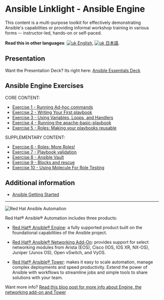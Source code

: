 # Ansible Linklight - Ansible Engine

This content is a multi-purpose toolkit for effectively demonstrating Ansible's capabilities or providing informal workshop training in various forms -- instructor-led, hands-on or self-paced.

**Read this in other languages**: [![uk](../../images/uk.png) English](README.md),  [![uk](../../images/japan.png) 日本語](README.ja.md).

## Presentation
Want the Presentation Deck?  Its right here:
[Ansible Essentials Deck](../../decks/ansible-essentials.html)

## Ansible Engine Exercises

 CORE CONTENT:
 
 - [Exercise 1 - Running Ad-hoc commands](1-adhoc)
 - [Exercise 2 - Writing Your First playbook](2-playbook)
 - [Exercise 3 - Using Variables, Loops, and Handlers](3-variables)
 - [Exercise 4 - Running the apache-basic-playbook](4-runplaybook)
 - [Exercise 5 - Roles: Making your playbooks reusable](5-role)
 
 SUPPLEMENTARY CONTENT:
 
 - [Exercise 6 - Roles: More Roles!](6-more-roles)
 - [Exercise 7 - Playbook validation](7-syntax)
 - [Exercise 8 - Ansible Vault](8-vault)
 - [Exercise 9 - Blocks and rescue](9-blocks-extra-vars)
 - [Exercise 10 - Using Molecule For Role Testing](10-molecule)

## Additional information
 - [Ansible Getting Started](http://docs.ansible.com/ansible/latest/intro_getting_started.html)

---
![Red Hat Ansible Automation](../../images/rh-ansible-automation.png)

Red Hat® Ansible® Automation includes three products:

- [Red Hat® Ansible® Engine](https://www.ansible.com/ansible-engine): a fully supported product built on the foundational capabilities of the Ansible project.

- [Red Hat® Ansible® Networking Add-On](https://www.ansible.com/ansible-engine): provides support for select networking modules from Arista (EOS), Cisco (IOS, IOS XR, NX-OS), Juniper (Junos OS), Open vSwitch, and VyOS.

- [Red Hat® Ansible® Tower](https://www.ansible.com/tower): makes it easy to scale automation, manage complex deployments and speed productivity. Extend the power of Ansible with workflows to streamline jobs and simple tools to share solutions with your team.

Want more info?
[Read this blog post for more info about Engine, the networking add-on and Tower](https://www.ansible.com/blog/red-hat-ansible-automation-engine-vs-tower)

